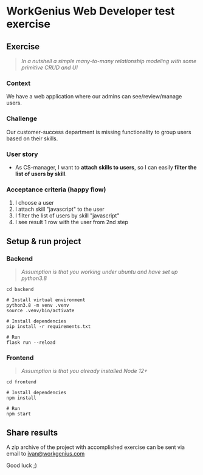 # WorkGenius Web Developer test exercise

## Exercise

> _In a nutshell a simple many-to-many relationship modeling with some primitive CRUD and UI_

### Context

We have a web application where our admins can see/review/manage users.

### Challenge

Our customer-success department is missing functionality to group users based on their skills.

### User story

- As CS-manager, I want to **attach skills to users**, so I can easily **filter the list of users by skill**.

### Acceptance criteria (happy flow)

1. I choose a user
2. I attach skill "javascript" to the user
3. I filter the list of users by skill "javascript"
4. I see result 1 row with the user from 2nd step

## Setup & run project

### Backend

> _Assumption is that you working under ubuntu and have set up python3.8_

```shell
cd backend

# Install virtual environment
python3.8 -m venv .venv
source .venv/bin/activate

# Install dependencies
pip install -r requirements.txt

# Run
flask run --reload
```

### Frontend

> _Assumption is that you already installed Node 12+_

```shell
cd frontend

# Install dependencies
npm install

# Run
npm start
```

## Share results

A zip archive of the project with accomplished exercise can be sent via email to ivan@workgenius.com

Good luck ;) 
